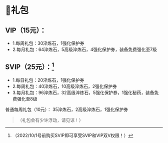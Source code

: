 # 🎁礼包

## VIP（15元）：

- 1.每周礼包：30淬炼石，1强化保护券
- 2.每月礼包：64淬炼石，5高级淬炼石，4强化保护券，装备免费强化至7级

## SVIP（25元）：[^注]

- 1.每日礼包：20淬炼石，1强化保护券
- 2.每周礼包：40淬炼石，10高级淬炼石，2强化保护券
- 3.每月礼包：96淬炼石，32高级淬炼石，5强化保护券，1强化秘药，装备免费强化至8级

[^注]: （2022/10/1号前购买SVIP即可享受SVIP和VIP双V权限！）

普通每周礼包（10元）：
35淬炼石，2高级淬炼石，1强化保护券

> （礼包会有少许浮动，请见谅！）

